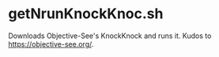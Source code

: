 # getNrunKnockKnoc.sh

Downloads Objective-See's KnockKnock and runs it. Kudos to https://objective-see.org/.
